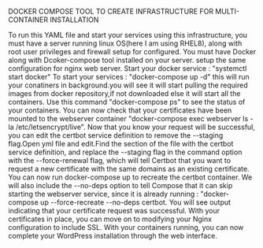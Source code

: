 DOCKER COMPOSE TOOL TO CREATE INFRASTRUCTURE FOR MULTI-CONTAINER INSTALLATION

To run this YAML file and start your services using this infrastructure, you must have a server running linux OS(here I am using RHEL8), along with root user privileges and firewall setup for configured.
You must have Docker along with Dcoker-compose tool installed on your server.
setup the same configuration for nginx web server.
Start your docker service : "systemctl start docker"
To start your services :  "docker-compose up -d" this will run your conatiners in background.you will see it will start pulling the required images from docker repository,if not downloaded else it will start all the containers.
Use this command "docker-compose ps" to see the status of your containers.
You can now check that your certificates have been mounted to the webserver container "docker-compose exec webserver ls -la /etc/letsencrypt/live".
Now that you know your request will be successful, you can edit the certbot service definition to remove the --staging flag.Open yml file and edit.Find the section of the file with the certbot service definition, and replace the --staging flag in the command option with the --force-renewal flag, which will tell Certbot that you want to request a new certificate with the same domains as an existing certificate. You can now run docker-compose up to recreate the certbot container. We will also include the --no-deps option to tell Compose that it can skip starting the webserver service, since it is already running : "docker-compose up --force-recreate --no-deps certbot. You will see output indicating that your certificate request was successful. With your certificates in place, you can move on to modifying your Nginx configuration to include SSL. With your containers running, you can now complete your WordPress installation through the web interface.  


                                                                          
